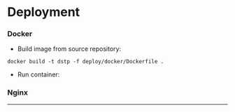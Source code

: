 # Deployment

### Docker

* Build image from source repository:

````docker build -t dstp -f deploy/docker/Dockerfile .````

* Run container:

### Nginx


*************************


